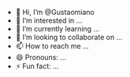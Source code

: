 - 👋 Hi, I’m @Gustaomiano
- 👀 I’m interested in ...
- 🌱 I’m currently learning ...
- 💞️ I’m looking to collaborate on ...
- 📫 How to reach me ...
- 😄 Pronouns: ...
- ⚡ Fun fact: ...

<!---
Gustaomiano/Gustaomiano is a ✨ special ✨ repository because its `README.md` (this file) appears on your GitHub profile.
You can click the Preview link to take a look at your changes.
--->
